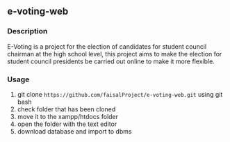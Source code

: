 ## e-voting-web

### Description
E-Voting is a project for the election of candidates for student council chairman at the high school level, this project aims to make the election for student council presidents be carried out online to make it more flexible.

### Usage
1. git clone `https://github.com/faisalProject/e-voting-web.git` using git bash
2. check folder that has been cloned
3. move it to the xampp/htdocs folder
4. open the folder with the text editor
5. download database and import to dbms
